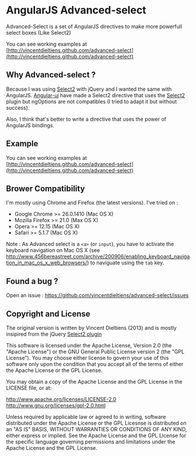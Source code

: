 AngularJS Advanced-select
===============================

Advanced-Select is a set of AngularJS directives to make more powerfull select boxes (Like Select2)

You can see working examples at [http://vincentdieltiens.github.com/advanced-select](http://vincentdieltiens.github.com/advanced-select)

Why Advanced-select ?
---------------------

Because I was using [Select2](http://ivaynberg.github.io/select2) with jQuery and I wanted the same with AngularJS. [Angular-ui](http://angular-ui.github.io) have made a Select2 directive that uses the [Select2](http://ivaynberg.github.io/select2) plugin but ngOptions are not compatibles (I tried to adapt it but without success). 

Also, I think that's better to write a directive that uses the power of AngularJS bindings.

Example
-------

You can see working examples at [http://vincentdieltiens.github.com/advanced-select](http://vincentdieltiens.github.com/advanced-select)

Brower Compatibility
--------------------

I'm mostly using Chrome and Firefox (the latest versions). I've tried on :

- Google Chrome >= 26.0.1410 (Mac OS X)
- Mozilla Firefox >= 21.0 (Max OS X)
- Opera >= 12.15 (Mac OS X)
- Safari >= 5.1.7 (Mac OS X)

Note : As Advanced select is a `<a>` (or `input`), you have to activate the keyboard navigation on Mac OS X (see http://www.456bereastreet.com/archive/200906/enabling_keyboard_navigation_in_mac_os_x_web_browsers/) to naviguate using the `tab` key.

Found a bug ?
-------------

Open an issue : https://github.com/vincentdieltiens/advanced-select/issues

Copyright and License
---------------------

The original version is written by Vincent Dieltiens (2013) and is mostly insipired from the jQuery [Select2 plugin](http://ivaynberg.github.io/select2)

This software is licensed under the Apache License, Version 2.0 (the "Apache License") or the GNU General Public License version 2 (the "GPL License"). You may choose either license to govern your use of this software only upon the condition that you accept all of the terms of either the Apache License or the GPL License.

You may obtain a copy of the Apache License and the GPL License in the LICENSE file, or at:

http://www.apache.org/licenses/LICENSE-2.0 http://www.gnu.org/licenses/gpl-2.0.html

Unless required by applicable law or agreed to in writing, software distributed under the Apache License or the GPL Licesnse is distributed on an "AS IS" BASIS, WITHOUT WARRANTIES OR CONDITIONS OF ANY KIND, either express or implied. See the Apache License and the GPL License for the specific language governing permissions and limitations under the Apache License and the GPL License.